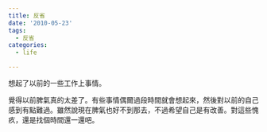 ```yaml
---
title: 反省
date: '2010-05-23'
tags:
  - 反省
categories:
  - life

---
```

想起了以前的一些工作上事情。  
  
覺得以前脾氣真的太差了。有些事情偶爾過段時間就會想起來，然後對以前的自己感到有點難過。雖然說現在脾氣也好不到那去，不過希望自己是有改善。對這些愧疚，還是找個時間還一還吧。